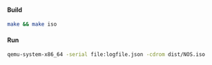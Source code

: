 #### Build
```sh
make && make iso
```

#### Run
```sh
qemu-system-x86_64 -serial file:logfile.json -cdrom dist/NOS.iso
```